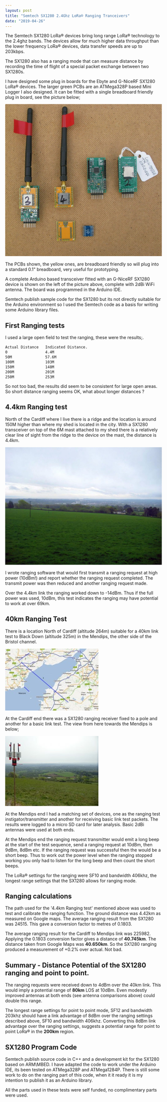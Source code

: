 ```yaml
---
layout: post
title: "Semtech SX1280 2.4Ghz LoRa® Ranging Tranceivers"
date: "2019-04-26"
---
```


The Semtech SX1280 LoRa® devices bring long range LoRa® technology to the 2.4ghz bands. The devices allow for much higher data throughput than the lower frequency LoRa® devices, data transfer speeds are up to 203kbps.

The SX1280 also has a ranging mode that can measure distance by recording the time of flight of a special packet exchange between two SX1280s.

I have designed some plug in boards for the Ebyte and G-NiceRF SX1280 LoRa® devices. The larger green PCBs are an ATMega328P based Mini Logger I also designed. It can be fitted with a single breadboard friendly plug in board, see the picture below;

![](/images/Arduinos2-1024x993.jpg)

The PCBs shown, the yellow ones, are breadboard friendly so will plug into a standard 0.1" breadboard, very useful for prototyping.

A complete Arduino based transceiver fitted with an G-NiceRF SX1280 device is shown on the left of the picture above, complete with 2dBi WiFi antenna. The board was programmed in the Arduino IDE.

Semtech publish sample code for the SX1280 but its not directly suitable for the Arduino environment so I used the Semtech code as a basis for writing some Arduino library files.

## **First Ranging tests**

I used a large open field to test the ranging, these were the results;.

	Actual Distance   Indicated Distance.
	0                 4.4M 
	50M               57.6M 
	100M              103M 
	150M              148M 
	200M              201M 
	250M              253M

So not too bad, the results did seem to be consistent for large open areas. So short distance ranging seems OK, what about longer distances ?

## 4.4km Ranging test

North of the Cardiff where I live there is a ridge and the location is around 150M higher than where my shed is located in the city. With a SX1280 transceiver on top of the 6M mast attached to my shed there is a relatively clear line of sight from the ridge to the device on the mast, the distance is 4.4km.

![](/images/word-image-9-1024x768.jpeg)

I wrote ranging software that would first transmit a ranging request at high power (10dBm!) and report whether the ranging request completed. The transmit power was then reduced and another ranging request made.

Over the 4.4km link the ranging worked down to -14dBm. Thus if the full power was used, 10dBm, this test indicates the ranging may have potential to work at over 69km.

## 40km Ranging Test

There is a location North of Cardiff (altitude 264m) suitable for a 40km link test to Black Down (altitude 325m) in the Mendips, the other side of the Bristol channel.

![](/images/word-image-10-300x199.jpeg)

At the Cardiff end there was a SX1280 ranging receiver fixed to a pole and another for a basic link test. The view from here towards the Mendips is below;

![](/images/word-image-11-300x225.jpeg)

At the Mendips end I had a matching set of devices, one as the ranging test instigator/transmitter and another for receiving basic link test packets. The results were logged to a micro SD card for later analysis. Basic 2dBi antennas were used at both ends.

At the Mendips end the ranging request transmitter would emit a long beep at the start of the test sequence, send a ranging request at 10dBm, then 9dBm, 8dBm etc. If the ranging request was successful then the would be a short beep. Thus to work out the power level when the ranging stopped working you only had to listen for the long beep and then count the short beeps.

The LoRa® settings for the ranging were SF10 and bandwidth 406khz, the longest range settings that the SX1280 allows for ranging mode.

## **Ranging calculations**

The path used for the '4.4km Ranging test' mentioned above was used to test and calibrate the ranging function. The ground distance was 4.42km as measured on Google maps. The average ranging result from the SX1280 was 24515. This gave a conversion factor to metres of 0.1803.

The average ranging result for the Cardiff to Mendips link was 225982. Applying the 0.1803 conversion factor gives a distance of **40.745km**. The distance taken from Google Maps was **40.650km**. So the SX1280 ranging produced a measurement of +0.2% over actual. Not bad.

## **Summary - Distance Potential of the SX1280 ranging and point to point.**

The ranging requests were received down to 4dBm over the 40km link. This would imply a potential range of **80km** LOS at 10dBm. Even modestly improved antennas at both ends (see antenna comparisons above) could double this range.

The longest range settings for point to point mode, SF12 and bandwidth 203khz should have a link advantage of 8dBm over the ranging settings described above, SF10 and bandwidth 406khz. Converting this 8dBm link advantage over the ranging settings, suggests a potential range for point to point LoRa® in the **200km** region.

## **SX1280 Program Code**

Semtech publish source code in C++ and a development kit for the SX1280 based on ARM\\MBED. I have adapted the code to work under the Arduino IDE, its been tested on ATMega328P and ATMega1284P. There is still some work to do on the ranging part of this code, when it it ready it is my intention to publish it as an Arduino library. 

All the parts used in these tests were self funded, no complimentary parts were used.
